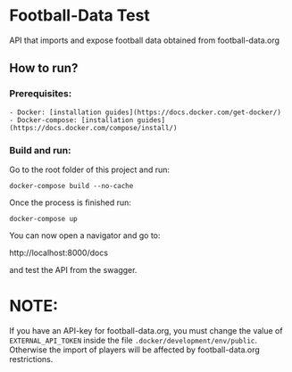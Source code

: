 # Football-Data Test
API that imports and expose football data obtained from football-data.org

## How to run?


### Prerequisites:

    - Docker: [installation guides](https://docs.docker.com/get-docker/)
    - Docker-compose: [installation guides](https://docs.docker.com/compose/install/)

### Build and run:

Go to the root folder of this project and run:

```docker-compose build --no-cache```

Once the process is finished run:

```docker-compose up```

You can now open a navigator and go to:

http://localhost:8000/docs

and test the API from the swagger.

# NOTE:
If you have an API-key for football-data.org, you must change the value of `EXTERNAL_API_TOKEN` inside the file `.docker/development/env/public`. Otherwise the import of players will be affected by football-data.org restrictions.